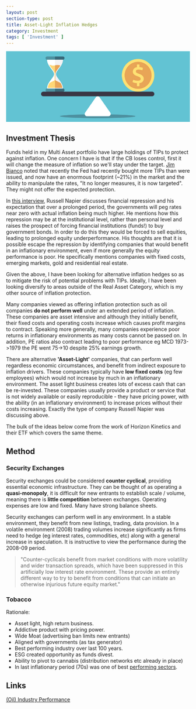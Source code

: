 ```yaml
---
layout: post
section-type: post
title: Asset-Light Inflation Hedges
category: Investment
tags: [ 'Investment' ]
---
```


<img style="border: 0;" src="/img/2021/20210306_Header.jpg" />


## Investment Thesis

Funds held in my Multi Asset portfolio have large holdings of TIPs to protect against inflation.  One concern I have is that if the 
CB loses control, first it will change the measure of inflation so we'll stay under the target.  [Jim Bianco](https://youtu.be/gZEh9Q3LzfY?t=840) 
noted that recently the Fed had recently bought more TIPs than were issued, and now have an enormous footprint (~21%) in the market and the 
ability to manipulate the rates, "It no longer measures, it is now targeted".  They might not offer the expected protection. 

In [this interview](https://youtu.be/PmlORdi-8bU?t=2160), Russell Napier discusses financial repression and his expectation that over a prolonged 
period, the governments will peg rates near zero with actual inflation being much higher.  He mentions how this repression may be at the 
institutional level, rather than personal level and raises the prospect of forcing financial institutions (funds!) to buy government bonds.  In 
order to do this they would be forced to sell equities, leading to prolonged equity underperformance.  His thoughts are that it is possible 
escape the repression by identifying companies that would benefit in an inflationary environment, even if more generally the equity performance 
is poor.  He specifically mentions companies with fixed costs, emerging markets, gold and residential real estate.  

Given the above, I have been looking for alternative inflation hedges so as to mitigate the risk of potential problems with TIPs.  Ideally, I have 
been looking diversify to areas outside of the Real Asset Category, which is my other source of inflation protection.

Many companies viewed as offering inflation protection such as oil companies **do not perform well** under an extended period of inflation. These 
companies are asset intensive and although they initially benefit, their fixed costs and operating costs increase which causes profit margins to 
contract.  Speaking more generally, many companies experience poor returns in inflationary environments as many costs cannot be passed on. In 
addition, PE ratios also contract leading to poor performance eg MCD 1973->1979 the PE went 75->10 despite 25% earnings growth.


There are alternative **'Asset-Light'** companies, that can perform well regardless economic circumstances, and benefit from indirect exposure to inflation 
drivers.  These companies typically have **low fixed costs** (eg few employees) which would not increase by much in an inflationary environment.  The 
asset light business creates lots of excess cash that can be re-invested.  These companies usually  provide a product or service that is not widely 
available or easily reproducible - they have pricing power, with the ability (in an inflationary environment) to increase prices without their 
costs increasing.  Exactly the type of company Russell Napier was discussing above. 

The bulk of the ideas below come from the work of Horizon Kinetics and their ETF which covers the same theme.


## Method

### Security Exchanges


Security exchanges could be considered **counter cyclical**, providing essential economic infrastructure.  They can be thought of as operating a 
**quasi-monopoly**, it is difficult for new entrants to establish scale / volume, meaning there is **little competition** between exchanges. Operating 
expenses are low and fixed.  Many have strong balance sheets. 

Security exchanges can perform well in any environment.  In a stable environment, they benefit from new listings, trading, data provision.   In 
a volatile environment (2008) trading volumes increase significantly as firms need to hedge (eg interest rates, commodities, etc) along with a 
general increase in speculation.  It is instructive to view the performance during the 2008-09 period.

> "Counter-cyclicals benefit from market conditions with more volatility and wider transaction spreads, which have been suppressed in this 
> artificially low interest rate environment.  These provide an entirely different way to try to benefit from conditions that can initiate 
> an otherwise injurious future equity market."


### Tobacco

Rationale:
- Asset light, high return business.
- Addictive product with pricing power.
- Wide Moat (advertising ban limits new entrants)
- Aligned with governments (as tax generator)
- Best performing industry over last 100 years.
- ESG created opportunity as funds divest.
- Ability to pivot to cannabis (distribution networks etc already in place)
- In last inflationary period (70s) was one of best [performing sectors](https://www.nytimes.com/2004/03/28/business/investing-where-to-turn-when-inflation-roars-again.html).











## Links

[(Oil) Industry Performance](http://www.philosophicaleconomics.com/2015/09/industry/)



